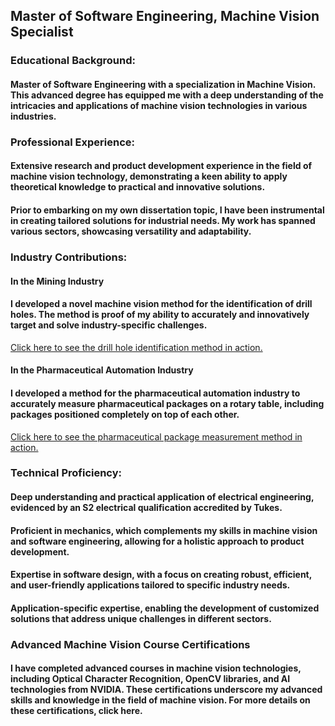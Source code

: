 ## Master of Software Engineering, Machine Vision Specialist

### Educational Background:

#### Master of Software Engineering with a specialization in Machine Vision. This advanced degree has equipped me with a deep understanding of the intricacies and applications of machine vision technologies in various industries.

### Professional Experience:

#### Extensive research and product development experience in the field of machine vision technology, demonstrating a keen ability to apply theoretical knowledge to practical and innovative solutions.
####  Prior to embarking on my own dissertation topic, I have been instrumental in creating tailored solutions for industrial needs. My work has spanned various sectors, showcasing versatility and adaptability.

### Industry Contributions:

#### In the Mining Industry
#### I developed a novel machine vision method for the identification of drill holes. The method is proof of my ability to accurately and innovatively target and solve industry-specific challenges.
[Click here to see the drill hole identification method in action.](assets/BoreHoleDetection2021KoponenJarmo2021.jpg)

#### In the Pharmaceutical Automation Industry
#### I developed a method for the pharmaceutical automation industry to accurately measure pharmaceutical packages on a rotary table, including packages positioned completely on top of each other.
[Click here to see the pharmaceutical package measurement method in action.](assets/MachineVisionProGradu.jpg)



### Technical Proficiency:

#### Deep understanding and practical application of electrical engineering, evidenced by an S2 electrical qualification accredited by Tukes.
#### Proficient in mechanics, which complements my skills in machine vision and software engineering, allowing for a holistic approach to product development.
#### Expertise in software design, with a focus on creating robust, efficient, and user-friendly applications tailored to specific industry needs.
#### Application-specific expertise, enabling the development of customized solutions that address unique challenges in different sectors.

### Advanced Machine Vision Course Certifications

####  I have completed advanced courses in machine vision technologies, including Optical Character Recognition, OpenCV libraries, and AI technologies from NVIDIA. These certifications underscore my advanced skills and knowledge in the field of machine vision. For more details on these certifications, click here. 

